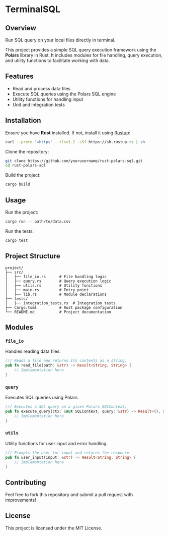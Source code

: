 # TerminalSQL

## Overview
Run SQL query on your local files directly in terminal.

This project provides a simple SQL query execution framework using the **Polars** library in Rust. It includes modules for file handling, query execution, and utility functions to facilitate working with data.

## Features
- Read and process data files
- Execute SQL queries using the Polars SQL engine
- Utility functions for handling input
- Unit and integration tests

## Installation
Ensure you have **Rust** installed. If not, install it using [Rustup](https://rustup.rs/):
```sh
curl --proto '=https' --tlsv1.2 -sSf https://sh.rustup.rs | sh
```

Clone the repository:
```sh
git clone https://github.com/yourusername/rust-polars-sql.git
cd rust-polars-sql
```

Build the project:
```sh
cargo build
```

## Usage
Run the project:
```sh
cargo run -- path/to/data.csv
```

Run the tests:
```sh
cargo test
```

## Project Structure
```
project/
├── src/
│   ├── file_io.rs      # File handling logic
│   ├── query.rs        # Query execution logic
│   ├── utils.rs        # Utility functions
│   ├── main.rs         # Entry point
│   ├── lib.rs          # Module declarations
├── tests/
│   ├── integration_tests.rs  # Integration tests
├── Cargo.toml          # Rust package configuration
└── README.md           # Project documentation
```

## Modules

### `file_io`
Handles reading data files.
```rust
/// Reads a file and returns its contents as a string.
pub fn read_file(path: &str) -> Result<String, String> {
    // Implementation here
}
```

### `query`
Executes SQL queries using Polars.
```rust
/// Executes a SQL query on a given Polars SQLContext.
pub fn execute_query(ctx: &mut SQLContext, query: &str) -> Result<(), String> {
    // Implementation here
}
```

### `utils`
Utility functions for user input and error handling.
```rust
/// Prompts the user for input and returns the response.
pub fn user_input(input: &str) -> Result<String, String> {
    // Implementation here
}
```

## Contributing
Feel free to fork this repository and submit a pull request with improvements!

## License
This project is licensed under the MIT License.

